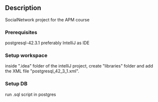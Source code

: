 ## Description 

SocialNetwork project for the APM course

### Prerequisites
postgresql-42.3.1
preferably IntelliJ as IDE
### Setup workspace
inside ".idea" folder of the intelliJ project, create "libraries" folder and add the XML file "postgresql_42_3_1.xml".
### Setup DB
run .sql script in postgres
